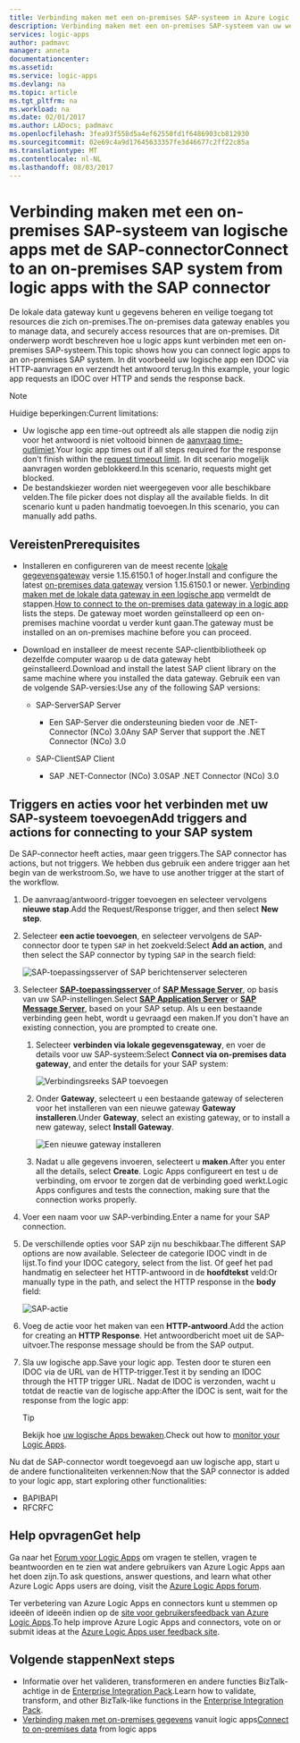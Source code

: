 ```yaml
---
title: Verbinding maken met een on-premises SAP-systeem in Azure Logic Apps | Microsoft Docs
description: Verbinding maken met een on-premises SAP-systeem van uw werkstroom logic app via de gateway van de lokale gegevens
services: logic-apps
author: padmavc
manager: anneta
documentationcenter: 
ms.assetid: 
ms.service: logic-apps
ms.devlang: na
ms.topic: article
ms.tgt_pltfrm: na
ms.workload: na
ms.date: 02/01/2017
ms.author: LADocs; padmavc
ms.openlocfilehash: 3fea93f558d5a4ef62550fd1f6486903cb812930
ms.sourcegitcommit: 02e69c4a9d17645633357fe3d46677c2ff22c85a
ms.translationtype: MT
ms.contentlocale: nl-NL
ms.lasthandoff: 08/03/2017
---
```

# <a name="connect-to-an-on-premises-sap-system-from-logic-apps-with-the-sap-connector"></a><span data-ttu-id="47d53-103">Verbinding maken met een on-premises SAP-systeem van logische apps met de SAP-connector</span><span class="sxs-lookup"><span data-stu-id="47d53-103">Connect to an on-premises SAP system from logic apps with the SAP connector</span></span> 

<span data-ttu-id="47d53-104">De lokale data gateway kunt u gegevens beheren en veilige toegang tot resources die zich on-premises.</span><span class="sxs-lookup"><span data-stu-id="47d53-104">The on-premises data gateway enables you to manage data, and securely access resources that are on-premises.</span></span> <span data-ttu-id="47d53-105">Dit onderwerp wordt beschreven hoe u logic apps kunt verbinden met een on-premises SAP-systeem.</span><span class="sxs-lookup"><span data-stu-id="47d53-105">This topic shows how you can connect logic apps to an on-premises SAP system.</span></span> <span data-ttu-id="47d53-106">In dit voorbeeld uw logische app een IDOC via HTTP-aanvragen en verzendt het antwoord terug.</span><span class="sxs-lookup"><span data-stu-id="47d53-106">In this example, your logic app requests an IDOC over HTTP and sends the response back.</span></span>    

> [!NOTE]
> <span data-ttu-id="47d53-107">Huidige beperkingen:</span><span class="sxs-lookup"><span data-stu-id="47d53-107">Current limitations:</span></span> 
> - <span data-ttu-id="47d53-108">Uw logische app een time-out optreedt als alle stappen die nodig zijn voor het antwoord is niet voltooid binnen de [aanvraag time-outlimiet](./logic-apps-limits-and-config.md).</span><span class="sxs-lookup"><span data-stu-id="47d53-108">Your logic app times out if all steps required for the response don't finish within the [request timeout limit](./logic-apps-limits-and-config.md).</span></span> <span data-ttu-id="47d53-109">In dit scenario mogelijk aanvragen worden geblokkeerd.</span><span class="sxs-lookup"><span data-stu-id="47d53-109">In this scenario, requests might get blocked.</span></span> 
> - <span data-ttu-id="47d53-110">De bestandskiezer worden niet weergegeven voor alle beschikbare velden.</span><span class="sxs-lookup"><span data-stu-id="47d53-110">The file picker does not display all the available fields.</span></span> <span data-ttu-id="47d53-111">In dit scenario kunt u paden handmatig toevoegen.</span><span class="sxs-lookup"><span data-stu-id="47d53-111">In this scenario, you can manually add paths.</span></span>

## <a name="prerequisites"></a><span data-ttu-id="47d53-112">Vereisten</span><span class="sxs-lookup"><span data-stu-id="47d53-112">Prerequisites</span></span>

- <span data-ttu-id="47d53-113">Installeren en configureren van de meest recente [lokale gegevensgateway](https://www.microsoft.com/download/details.aspx?id=53127) versie 1.15.6150.1 of hoger.</span><span class="sxs-lookup"><span data-stu-id="47d53-113">Install and configure the latest [on-premises data gateway](https://www.microsoft.com/download/details.aspx?id=53127) version 1.15.6150.1 or newer.</span></span> <span data-ttu-id="47d53-114">[Verbinding maken met de lokale data gateway in een logische app](http://aka.ms/logicapps-gateway) vermeldt de stappen.</span><span class="sxs-lookup"><span data-stu-id="47d53-114">[How to connect to the on-premises data gateway in a logic app](http://aka.ms/logicapps-gateway) lists the steps.</span></span> <span data-ttu-id="47d53-115">De gateway moet worden geïnstalleerd op een on-premises machine voordat u verder kunt gaan.</span><span class="sxs-lookup"><span data-stu-id="47d53-115">The gateway must be installed on an on-premises machine before you can proceed.</span></span>

- <span data-ttu-id="47d53-116">Download en installeer de meest recente SAP-clientbibliotheek op dezelfde computer waarop u de data gateway hebt geïnstalleerd.</span><span class="sxs-lookup"><span data-stu-id="47d53-116">Download and install the latest SAP client library on the same machine where you installed the data gateway.</span></span> <span data-ttu-id="47d53-117">Gebruik een van de volgende SAP-versies:</span><span class="sxs-lookup"><span data-stu-id="47d53-117">Use any of the following SAP versions:</span></span> 
    - <span data-ttu-id="47d53-118">SAP-Server</span><span class="sxs-lookup"><span data-stu-id="47d53-118">SAP Server</span></span>
        - <span data-ttu-id="47d53-119">Een SAP-Server die ondersteuning bieden voor de .NET-Connector (NCo) 3.0</span><span class="sxs-lookup"><span data-stu-id="47d53-119">Any SAP Server that support the .NET Connector (NCo) 3.0</span></span>
 
    - <span data-ttu-id="47d53-120">SAP-Client</span><span class="sxs-lookup"><span data-stu-id="47d53-120">SAP Client</span></span>
        - <span data-ttu-id="47d53-121">SAP .NET-Connector (NCo) 3.0</span><span class="sxs-lookup"><span data-stu-id="47d53-121">SAP .NET Connector (NCo) 3.0</span></span>

## <a name="add-triggers-and-actions-for-connecting-to-your-sap-system"></a><span data-ttu-id="47d53-122">Triggers en acties voor het verbinden met uw SAP-systeem toevoegen</span><span class="sxs-lookup"><span data-stu-id="47d53-122">Add triggers and actions for connecting to your SAP system</span></span>

<span data-ttu-id="47d53-123">De SAP-connector heeft acties, maar geen triggers.</span><span class="sxs-lookup"><span data-stu-id="47d53-123">The SAP connector has actions, but not triggers.</span></span> <span data-ttu-id="47d53-124">We hebben dus gebruik een andere trigger aan het begin van de werkstroom.</span><span class="sxs-lookup"><span data-stu-id="47d53-124">So, we have to use another trigger at the start of the workflow.</span></span> 

1. <span data-ttu-id="47d53-125">De aanvraag/antwoord-trigger toevoegen en selecteer vervolgens **nieuwe stap**.</span><span class="sxs-lookup"><span data-stu-id="47d53-125">Add the Request/Response trigger, and then select **New step**.</span></span>

2. <span data-ttu-id="47d53-126">Selecteer **een actie toevoegen**, en selecteer vervolgens de SAP-connector door te typen `SAP` in het zoekveld:</span><span class="sxs-lookup"><span data-stu-id="47d53-126">Select **Add an action**, and then select the SAP connector by typing `SAP` in the search field:</span></span>    

     ![SAP-toepassingsserver of SAP berichtenserver selecteren](media/logic-apps-using-sap-connector/sap-action.png)

3. <span data-ttu-id="47d53-128">Selecteer [ **SAP-toepassingsserver** ](https://wiki.scn.sap.com/wiki/display/ABAP/ABAP+Application+Server) of [ **SAP Message Server**](http://help.sap.com/saphelp_nw70/helpdata/en/40/c235c15ab7468bb31599cc759179ef/frameset.htm), op basis van uw SAP-instellingen.</span><span class="sxs-lookup"><span data-stu-id="47d53-128">Select [**SAP Application Server**](https://wiki.scn.sap.com/wiki/display/ABAP/ABAP+Application+Server) or [**SAP Message Server**](http://help.sap.com/saphelp_nw70/helpdata/en/40/c235c15ab7468bb31599cc759179ef/frameset.htm), based on your SAP setup.</span></span> <span data-ttu-id="47d53-129">Als u een bestaande verbinding geen hebt, wordt u gevraagd een maken.</span><span class="sxs-lookup"><span data-stu-id="47d53-129">If you don't have an existing connection, you are prompted to create one.</span></span>

   1. <span data-ttu-id="47d53-130">Selecteer **verbinden via lokale gegevensgateway**, en voer de details voor uw SAP-systeem:</span><span class="sxs-lookup"><span data-stu-id="47d53-130">Select **Connect via on-premises data gateway**, and enter the details for your SAP system:</span></span>   

       ![Verbindingsreeks SAP toevoegen](media/logic-apps-using-sap-connector/picture2.png)  

   2. <span data-ttu-id="47d53-132">Onder **Gateway**, selecteert u een bestaande gateway of selecteren voor het installeren van een nieuwe gateway **Gateway installeren**.</span><span class="sxs-lookup"><span data-stu-id="47d53-132">Under **Gateway**, select an existing gateway, or to install a new gateway, select **Install Gateway**.</span></span>

        ![Een nieuwe gateway installeren](media/logic-apps-using-sap-connector/install-gateway.png)
  
   3. <span data-ttu-id="47d53-134">Nadat u alle gegevens invoeren, selecteert u **maken**.</span><span class="sxs-lookup"><span data-stu-id="47d53-134">After you enter all the details, select **Create**.</span></span> 
   <span data-ttu-id="47d53-135">Logic Apps configureert en test u de verbinding, om ervoor te zorgen dat de verbinding goed werkt.</span><span class="sxs-lookup"><span data-stu-id="47d53-135">Logic Apps configures and tests the connection, making sure that the connection works properly.</span></span>

4. <span data-ttu-id="47d53-136">Voer een naam voor uw SAP-verbinding.</span><span class="sxs-lookup"><span data-stu-id="47d53-136">Enter a name for your SAP connection.</span></span>

5. <span data-ttu-id="47d53-137">De verschillende opties voor SAP zijn nu beschikbaar.</span><span class="sxs-lookup"><span data-stu-id="47d53-137">The different SAP options are now available.</span></span> <span data-ttu-id="47d53-138">Selecteer de categorie IDOC vindt in de lijst.</span><span class="sxs-lookup"><span data-stu-id="47d53-138">To find your IDOC category, select from the list.</span></span> <span data-ttu-id="47d53-139">Of geef het pad handmatig en selecteer het HTTP-antwoord in de **hoofdtekst** veld:</span><span class="sxs-lookup"><span data-stu-id="47d53-139">Or manually type in the path, and select the HTTP response in the **body** field:</span></span>

     ![SAP-actie](media/logic-apps-using-sap-connector/picture3.png)

6. <span data-ttu-id="47d53-141">Voeg de actie voor het maken van een **HTTP-antwoord**.</span><span class="sxs-lookup"><span data-stu-id="47d53-141">Add the action for creating an **HTTP Response**.</span></span> <span data-ttu-id="47d53-142">Het antwoordbericht moet uit de SAP-uitvoer.</span><span class="sxs-lookup"><span data-stu-id="47d53-142">The response message should be from the SAP output.</span></span>

7. <span data-ttu-id="47d53-143">Sla uw logische app.</span><span class="sxs-lookup"><span data-stu-id="47d53-143">Save your logic app.</span></span> <span data-ttu-id="47d53-144">Testen door te sturen een IDOC via de URL van de HTTP-trigger.</span><span class="sxs-lookup"><span data-stu-id="47d53-144">Test it by sending an IDOC through the HTTP trigger URL.</span></span> <span data-ttu-id="47d53-145">Nadat de IDOC is verzonden, wacht u totdat de reactie van de logische app:</span><span class="sxs-lookup"><span data-stu-id="47d53-145">After the IDOC is sent, wait for the response from the logic app:</span></span>   

     > [!TIP]
     > <span data-ttu-id="47d53-146">Bekijk hoe [uw logische Apps bewaken](../logic-apps/logic-apps-monitor-your-logic-apps.md).</span><span class="sxs-lookup"><span data-stu-id="47d53-146">Check out how to [monitor your Logic Apps](../logic-apps/logic-apps-monitor-your-logic-apps.md).</span></span>

<span data-ttu-id="47d53-147">Nu dat de SAP-connector wordt toegevoegd aan uw logische app, start u de andere functionaliteiten verkennen:</span><span class="sxs-lookup"><span data-stu-id="47d53-147">Now that the SAP connector is added to your logic app, start exploring other functionalities:</span></span>

- <span data-ttu-id="47d53-148">BAPI</span><span class="sxs-lookup"><span data-stu-id="47d53-148">BAPI</span></span>
- <span data-ttu-id="47d53-149">RFC</span><span class="sxs-lookup"><span data-stu-id="47d53-149">RFC</span></span>

## <a name="get-help"></a><span data-ttu-id="47d53-150">Help opvragen</span><span class="sxs-lookup"><span data-stu-id="47d53-150">Get help</span></span>

<span data-ttu-id="47d53-151">Ga naar het [Forum voor Logic Apps](https://social.msdn.microsoft.com/Forums/en-US/home?forum=azurelogicapps) om vragen te stellen, vragen te beantwoorden en te zien wat andere gebruikers van Azure Logic Apps aan het doen zijn.</span><span class="sxs-lookup"><span data-stu-id="47d53-151">To ask questions, answer questions, and learn what other Azure Logic Apps users are doing, visit the [Azure Logic Apps forum](https://social.msdn.microsoft.com/Forums/en-US/home?forum=azurelogicapps).</span></span>

<span data-ttu-id="47d53-152">Ter verbetering van Azure Logic Apps en connectors kunt u stemmen op ideeën of ideeën indien op de [site voor gebruikersfeedback van Azure Logic Apps](http://aka.ms/logicapps-wish).</span><span class="sxs-lookup"><span data-stu-id="47d53-152">To help improve Azure Logic Apps and connectors, vote on or submit ideas at the [Azure Logic Apps user feedback site](http://aka.ms/logicapps-wish).</span></span>

## <a name="next-steps"></a><span data-ttu-id="47d53-153">Volgende stappen</span><span class="sxs-lookup"><span data-stu-id="47d53-153">Next steps</span></span>

- <span data-ttu-id="47d53-154">Informatie over het valideren, transformeren en andere functies BizTalk-achtige in de [Enterprise Integration Pack](../logic-apps/logic-apps-enterprise-integration-overview.md).</span><span class="sxs-lookup"><span data-stu-id="47d53-154">Learn how to validate, transform, and other BizTalk-like functions in the [Enterprise Integration Pack](../logic-apps/logic-apps-enterprise-integration-overview.md).</span></span> 
- <span data-ttu-id="47d53-155">[Verbinding maken met on-premises gegevens](../logic-apps/logic-apps-gateway-connection.md) vanuit logic apps</span><span class="sxs-lookup"><span data-stu-id="47d53-155">[Connect to on-premises data](../logic-apps/logic-apps-gateway-connection.md) from logic apps</span></span>
